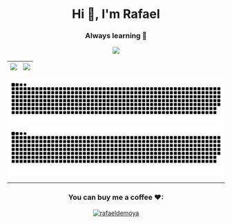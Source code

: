 <h1 align="center">Hi 👋, I'm Rafael</h1>
<h3 align="center">Always learning 💪</h3>

<p align="center">
 <a target="_blank" href=https://github.com/RafaelDeMoya>
  <img src=https://img.shields.io/github/followers/RafaelDeMoya?label=follow%20me&style=social />
</a></p>

|![](https://github-readme-stats.vercel.app/api?username=rafaeldemoya&show_icons=true&theme=transparent)|![](https://github-readme-streak-stats.herokuapp.com/?user=rafaeldemoya&background=DD272700&hide_border=true&theme=windows-dark)|
|-|-|

![snakedark](https://raw.githubusercontent.com/rafaeldemoya/rafaeldemoya/output/github-contribution-grid-snake-dark.svg#gh-dark-mode-only)![snakelight](https://raw.githubusercontent.com/rafaeldemoya/rafaeldemoya/output/github-contribution-grid-snake.svg#gh-light-mode-only)

<hr>


<h3 align="center">You can buy me a coffee ❤:</h3>
<p align="center"><a href="https://www.buymeacoffee.com/rafaeldemoya"> <img align="center" src="https://cdn.buymeacoffee.com/buttons/v2/default-yellow.png" height="50" width="210" alt="rafaeldemoya" /></a></p><br><br>
